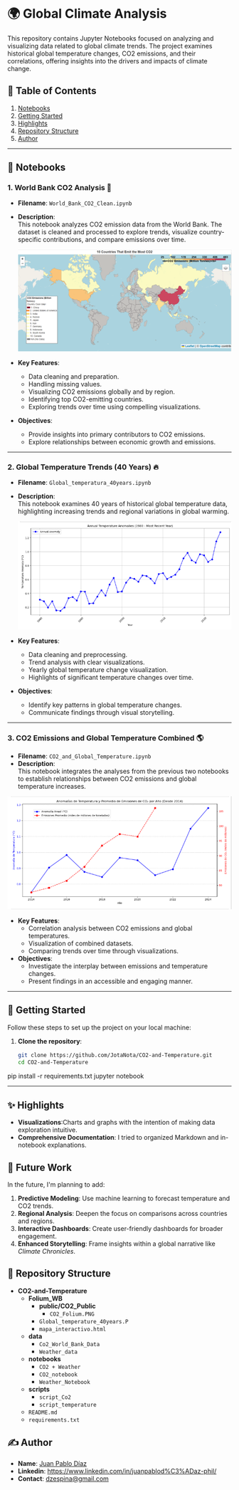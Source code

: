 # 🌍 Global Climate Analysis

This repository contains Jupyter Notebooks focused on analyzing and visualizing data related to global climate trends. The project examines historical global temperature changes, CO2 emissions, and their correlations, offering insights into the drivers and impacts of climate change.

## 📑 Table of Contents
1. [Notebooks](#-notebooks)
2. [Getting Started](#-getting-started)
3. [Highlights](#-highlights)
4. [Repository Structure](#repository-structure)
5. [Author](#️-author)
---

## 📂 Notebooks

### 1. **World Bank CO2 Analysis** 🌿
- **Filename**: `World_Bank_CO2_Clean.ipynb`  
- **Description**:  
  This notebook analyzes CO2 emission data from the World Bank. The dataset is cleaned and processed to explore trends, visualize country-specific contributions, and compare emissions over time.

  ![Folium CO2 Map](https://github.com/JotaNota/CO2-and-Temperature/raw/main/Folium_WB/CO2%20Follium.PNG) 
- **Key Features**:  
  - Data cleaning and preparation.  
  - Handling missing values.  
  - Visualizing CO2 emissions globally and by region.  
  - Identifying top CO2-emitting countries.  
  - Exploring trends over time using compelling visualizations.  
- **Objectives**:  
  - Provide insights into primary contributors to CO2 emissions.  
  - Explore relationships between economic growth and emissions.

---

### 2. **Global Temperature Trends (40 Years)** 🔥
- **Filename**: `Global_temperatura_40years.ipynb`  
- **Description**:  
  This notebook examines 40 years of historical global temperature data, highlighting increasing trends and regional variations in global warming.

  ![Global Temperature Map](https://github.com/JotaNota/CO2-and-Temperature/raw/main/Folium_WB/Global_temperature_40years.PNG)
- **Key Features**:  
  - Data cleaning and preprocessing.  
  - Trend analysis with clear visualizations.  
  - Yearly global temperature change visualization.  
  - Highlights of significant temperature changes over time.  
- **Objectives**:  
  - Identify key patterns in global temperature changes.  
  - Communicate findings through visual storytelling.

---

### 3. **CO2 Emissions and Global Temperature Combined** 🌎
- **Filename**: `CO2_and_Global_Temperature.ipynb`  
- **Description**:  
  This notebook integrates the analyses from the previous two notebooks to establish relationships between CO2 emissions and global temperature increases.

![CO2 Emissions and Temperature](https://github.com/JotaNota/CO2-and-Temperature/blob/main/Folium_WB/C02_plus_temperature.PNG)
- **Key Features**:  
  - Correlation analysis between CO2 emissions and global temperatures.  
  - Visualization of combined datasets.  
  - Comparing trends over time through visualizations.  
- **Objectives**:  
  - Investigate the interplay between emissions and temperature changes.  
  - Present findings in an accessible and engaging manner.

---

## 🚀 Getting Started

Follow these steps to set up the project on your local machine:

1. **Clone the repository**:
   ```bash
   git clone https://github.com/JotaNota/CO2-and-Temperature.git
   cd CO2-and-Temperature
pip install -r requirements.txt
jupyter notebook

---

## ✨ Highlights

- **Visualizations**:Charts and graphs with the intention of making data exploration intuitive.
- **Comprehensive Documentation**: I tried to organized Markdown and in-notebook explanations.

## 🚀 Future Work

In the future, I'm planning to add:
1. **Predictive Modeling**: Use machine learning to forecast temperature and CO2 trends.  
2. **Regional Analysis**: Deepen the focus on comparisons across countries and regions.  
3. **Interactive Dashboards**: Create user-friendly dashboards for broader engagement.  
4. **Enhanced Storytelling**: Frame insights within a global narrative like _Climate Chronicles_.



## 📂 Repository Structure

- **CO2-and-Temperature**  
  - **Folium_WB**  
    - **public/CO2_Public**  
      - `CO2_Folium.PNG`  
    - `Global_temperature_40years.P`  
    - `mapa_interactivo.html`  
  - **data**  
    - `Co2_World_Bank_Data`  
    - `Weather_data`  
  - **notebooks**  
    - `CO2 + Weather`  
    - `CO2_notebook`  
    - `Weather_Notebook`  
  - **scripts**  
    - `script_Co2`  
    - `script_temperature`  
  - `README.md`  
  - `requirements.txt`  


## ✍️ Author

- **Name**: [Juan Pablo Díaz](https://www.linkedin.com/in/juanpablod%C3%ADaz-phil/)
- **Linkedin**: https://www.linkedin.com/in/juanpablod%C3%ADaz-phil/
- **Contact**: dzespina@gmail.com


